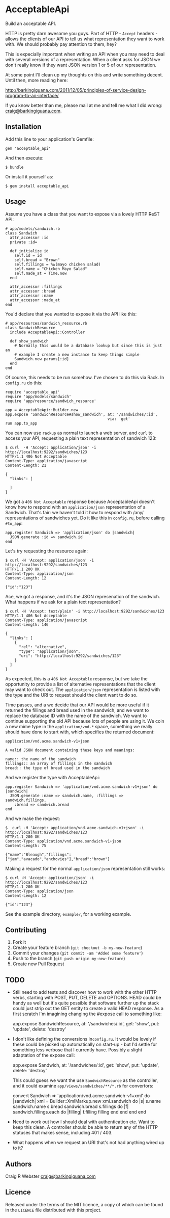 # AcceptableApi

Build an acceptable API.

HTTP is pretty darn awesome you guys. Part of HTTP - `Accept` headers -
allows the clients of our API to tell us what representation they want to work
with. We should probably pay attention to them, hey?

This is expecially important when writing an API when you may need to deal with
several versions of a representation. When a client asks for JSON we don't
really know if they want JSON version 1 or 5 of our representation.

At some point I'll clean up my thoughts on this and write something decent.
Until then, more reading here:

  http://barkingiguana.com/2011/12/05/principles-of-service-design-program-to-an-interface/

If you know better than me, please mail at me and tell me what I did wrong:
craig@barkingiguana.com.


## Installation

Add this line to your application's Gemfile:

    gem 'acceptable_api'

And then execute:

    $ bundle

Or install it yourself as:

    $ gem install acceptable_api


## Usage

Assume you have a class that you want to expose via a lovely HTTP ReST API:

    # app/models/sandwich.rb
    class Sandwich
      attr_accessor :id
      private :id=

      def initialize id
        self.id = id
        self.bread = "Brown"
        self.fillings = %w(mayo chicken salad)
        self.name = "Chicken Mayo Salad"
        self.made_at = Time.now
      end

      attr_accessor :fillings
      attr_accessor :bread
      attr_accessor :name
      attr_accessor :made_at
    end

You'd declare that you wanted to expose it via the API like this:

    # app/resources/sandwich_resource.rb
    class SandwichResource
      include AcceptableApi::Controller

      def show_sandwich
        # Normally this would be a database lookup but since this is just an
        # example I create a new instance to keep things simple
        Sandwich.new params[:id]
      end
    end

Of course, this needs to be run somehow. I've chosen to do this via Rack. In
`config.ru` do this:

    require 'acceptable_api'
    require 'app/models/sandwich'
    require 'app/resource/sandwich_resource'

    app = AcceptableApi::Builder.new
    app.expose 'SandwichResource#show_sandwich', at: '/sandwiches/:id',
                                                 via: 'get'
    run app.to_app

You can now use `rackup` as normal to launch a web server, and `curl` to access
your API, requesting a plain text representation of sandwich 123:

    $ curl  -H 'Accept: application/json' -i http://localhost:9292/sandwiches/123
    HTTP/1.1 406 Not Acceptable
    Content-Type: application/javascript
    Content-Length: 21

    {
      "links": [

      ]
    }

We got a `406 Not Acceptable` response because AcceptableApi doesn't know how to
respond with an `application/json` representation of a Sandwich. That's fair: we
haven't told it how to respond with /any/ representations of sandwiches yet. Do
it like this in `config.ru`, before calling `#to_app`:

    app.register Sandwich => 'application/json' do |sandwich|
      JSON.generate :id => sandwich.id
    end

Let's try requesting the resource again:

    $ curl -H 'Accept: application/json' -i http://localhost:9292/sandwiches/123
    HTTP/1.1 200 OK
    Content-Type: application/json
    Content-Length: 12

    {"id":"123"}

Ace, we got a response, and it's the JSON represenation of the sandwich. What
happens if we ask for a plain text representation?

    $ curl -H 'Accept: text/plain' -i http://localhost:9292/sandwiches/123
    HTTP/1.1 406 Not Acceptable
    Content-Type: application/javascript
    Content-Length: 146

    {
      "links": [
        {
          "rel": "alternative",
          "type": "application/json",
          "uri": "http://localhost:9292/sandwiches/123"
        }
      ]
    }

As expected, this is a `406 Not Acceptable` response, but we take the
opportunity to provide a list of alternative representations that the client may
want to check out. The `application/json` representation is listed with the type
and the URI to request should the client want to do so.

Time passes, and a we decide that our API would be more useful if it returned
the fillings and bread used in the sandwich, and we want to replace the database
ID with the name of the sandwich. We want to continue supporting the old API
because lots of people are using it. We coin a new mime type in the
`application/vnd.*` space, something we really should have done to start with,
which specifies the returned document:

    application/vnd.acme.sandwich-v1+json

    A valid JSON document containing these keys and meanings:

    name:: the name of the sandwich
    fillings:: an array of fillings in the sandwich
    bread:: the type of bread used in the sandwich

And we register the type with AcceptableApi:

    app.register Sandwich => 'application/vnd.acme.sandwich-v1+json' do |sandwich|
      JSON.generate :name => sandwich.name, :fillings => sandwich.fillings,
        :bread => sandwich.bread
    end

And we make the request:

    $  curl -H 'Accept: application/vnd.acme.sandwich-v1+json' -i http://localhost:9292/sandwiches/123
    HTTP/1.1 200 OK
    Content-Type: application/vnd.acme.sandwich-v1+json
    Content-Length: 75

    {"name":"Bleaugh","fillings":["jam","avacado","anchovies"],"bread":"brown"}

Making a request for the normal `application/json` representation still works:

    $ curl -H 'Accept: application/json' -i http://localhost:9292/sandwiches/123
    HTTP/1.1 200 OK
    Content-Type: application/json
    Content-Length: 12

    {"id":"123"}

See the example directory, `example/`, for a working example.


## Contributing

1. Fork it
2. Create your feature branch (`git checkout -b my-new-feature`)
3. Commit your changes (`git commit -am 'Added some feature'`)
4. Push to the branch (`git push origin my-new-feature`)
5. Create new Pull Request


## TODO

* Still need to add tests and discover how to work with the other HTTP verbs,
  starting with POST, PUT, DELETE and OPTIONS. HEAD could be handy as well but
  it's quite possible that software further up the stack could just strip out
  the GET entity to create a valid HEAD response. As a first scratch I'm
  imagining changing the #expose call to something like:

    app.expose SandwichResource, at: '/sandwiches/:id',
      get: 'show', put: 'update', delete: 'destroy'

* I don't like defining the conversions in`config.ru`. It would be lovely if
  these could be picked up automatically on start-up - but I'd settle for
  something less verbose that I currently have. Possibly a slight adaptation of
  the expose call:

    app.expose Sandwich, at: '/sandwiches/:id',
      get: 'show', put: 'update', delete: 'destroy'

  This could guess we want the use `SandwichResource` as the controller, and it
  could examine `app/views/sandwiches/**/*.rb` for convertors:

    convert Sandwich => 'application/vnd.acme.sandwich-v1+xml' do |sandwich|
      xml = Builder::XmlMarkup.new
      xml.sandwich do |s|
        s.name sandwich.name
        s.bread sandwich.bread
        s.fillings do |f|
          sandwich.fillings.each do |filling|
            f.filling filling
          end
        end
      end
    end

* Need to work out how I should deal with authentication etc. Want to keep
  this clean. A controller should be able to return any of the HTTP statuses
  that makes sense, including 401 / 403.

* What happens when we request an URI that's not had anything wired up to
  it?


## Authors

Craig R Webster <craig@barkingiguana.com>


## Licence

Released under the terms of the MIT licence, a copy of which can be found in the
`LICENCE` file distributed with this project.
